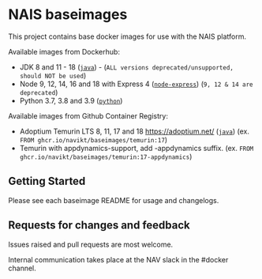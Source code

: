 NAIS baseimages
================

This project contains base docker images for use with the NAIS platform.

Available images from Dockerhub:
* JDK 8 and 11 - 18 ([`java`](java)) - (`ALL versions deprecated/unsupported, should NOT be used`)
* Node 9, 12, 14, 16 and 18 with Express 4 ([`node-express`](node-express)) (`9, 12 & 14 are deprecated`)
* Python 3.7, 3.8 and 3.9 ([`python`](python))

Available images from Github Container Registry:
* Adoptium Temurin LTS 8, 11, 17 and 18 https://adoptium.net/ ([`java`](java)) (ex. `FROM ghcr.io/navikt/baseimages/temurin:17`)
* Temurin with appdynamics-support, add -appdynamics suffix. (ex. `FROM ghcr.io/navikt/baseimages/temurin:17-appdynamics`)

## Getting Started

Please see each baseimage README for usage and changelogs.

## Requests for changes and feedback

Issues raised and pull requests are most welcome. 

Internal communication takes place at the NAV slack in the #docker channel. 
